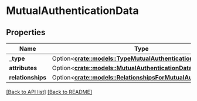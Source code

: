 # MutualAuthenticationData

## Properties

Name | Type | Description | Notes
------------ | ------------- | ------------- | -------------
**_type** | Option<[**crate::models::TypeMutualAuthentication**](TypeMutualAuthentication.md)> |  | 
**attributes** | Option<[**crate::models::MutualAuthenticationDataAttributes**](MutualAuthenticationDataAttributes.md)> |  | 
**relationships** | Option<[**crate::models::RelationshipsForMutualAuthentication**](RelationshipsForMutualAuthentication.md)> |  | 

[[Back to API list]](../README.md#documentation-for-api-endpoints) [[Back to README]](../README.md)


